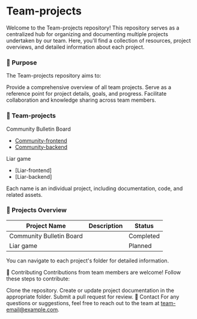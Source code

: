# Team-projects

Welcome to the Team-projects repository! This repository serves as a centralized hub for organizing and documenting multiple projects undertaken by our team. Here, you'll find a collection of resources, project overviews, and detailed information about each project.

### 📌 Purpose  
The Team-projects repository aims to:

Provide a comprehensive overview of all team projects.
Serve as a reference point for project details, goals, and progress.
Facilitate collaboration and knowledge sharing across team members.

### 📂 Team-projects  
Community Bulletin Board
- [Community-frontend](https://github.com/Goorm-Team4/community-frontend)  
- [Community-backend](https://github.com/Goorm-Team4/community-backend)  

Liar game
- [Liar-frontend]
- [Liar-backend]

Each name is an individual project, including documentation, code, and related assets.

### 🚀 Projects Overview
| Project Name             | Description | Status    |
|--------------------------|-------------|-----------|
| Community Bulletin Board |             | Completed |
| Liar game                |             | Planned   |
You can navigate to each project's folder for detailed information.

🤝 Contributing
Contributions from team members are welcome! Follow these steps to contribute:

Clone the repository.
Create or update project documentation in the appropriate folder.
Submit a pull request for review.
📧 Contact
For any questions or suggestions, feel free to reach out to the team at team-email@example.com.


